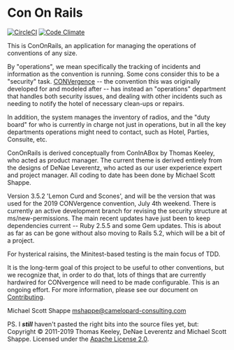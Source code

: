 # Con On Rails
[![CircleCI](https://circleci.com/gh/circleci/circleci-docs.svg?style=svg)](https://circleci.com/gh/ConOnRails/ConOnRails)
[![Code Climate](https://codeclimate.com/github/ConOnRails/ConOnRails.png)](https://codeclimate.com/github/ConOnRails/ConOnRails)

This is ConOnRails, an application for managing the operations of conventions of any size.

By "operations", we mean specifically the tracking of incidents and information as the convention is running. Some cons
consider this to be a "security" task. [CONVergence](http://convergence-con.org) -- the convention this was originally
developed for and modeled after -- has instead an "operations" department that handles both security issues, and
dealing with other incidents such as needing to notify the hotel of necessary clean-ups or repairs.

In addition, the system manages the inventory of radios, and the "duty board" for who is currently in charge not just
in operations, but in all the key departments operations might need to contact, such as Hotel, Parties, Consuite, etc.

ConOnRails is derived conceptually from ConInABox by Thomas Keeley, who acted as product manager. The current theme
is derived entirely from the designs of DeNae Leverentz, who acted as our user experience expert and project manager.
All coding to date has been done by Michael Scott Shappe.

Version 3.5.2 'Lemon Curd and Scones', and will be the version that was used for the 2019 CONVergence convention, July 4th weekend. 
There is currently an active development branch for revising the security structure at ms/new-permissions. The main recent updates
have just been to keep dependencies current -- Ruby 2.5.5 and some Gem updates. This is about as far as can be gone without also
moving to Rails 5.2, which will be a bit of a project.

For hysterical raisins, the Minitest-based testing is the main focus of TDD. 

It is the long-term goal of this project to be useful to other conventions, but we recognize that, in order to do
that, lots of things that are currently hardwired for CONvergence will need to be made configurable. This is an ongoing
effort. For more information, please see our document on [Contributing](https://github.com/ConOnRails/ConOnRails/blob/master/doc/CONTRIBUTING.md).

Michael Scott Shappe
<mshappe@camelopard-consulting.com>

PS. I ***still*** haven't pasted the right bits into the source files yet, but: Copyright &copy; 2011-2019 Thomas Keeley, DeNae
Leverentz and Michael Scott Shappe. Licensed under the [Apache License 2.0](http://www.apache.org/licenses/LICENSE-2.0.html).
